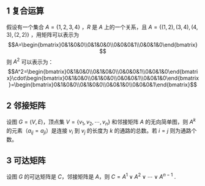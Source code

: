 ## 1 复合运算
假设有一个集合 $A=\{1,2,3,4\}$ ，$R$ 是 $A$ 上的一个关系，且 $A=\{(1,2),(3,4),(4,3),(2,2)\}$ ，用矩阵可以表示为$$A=\begin{bmatrix}0&1&0&0\\0&1&0&0\\0&0&0&1\\0&0&1&0\end{bmatrix}$$  则 $A^2$ 可以表示为：$$A^2=\begin{bmatrix}0&1&0&0\\0&1&0&0\\0&0&0&1\\0&0&1&0\end{bmatrix}\cdot\begin{bmatrix}0&1&0&0\\0&1&0&0\\0&0&0&1\\0&0&1&0\end{bmatrix}=\begin{bmatrix}0&1&0&0\\0&1&0&0\\0&0&1&0\\0&0&0&1\end{bmatrix}$$
## 2 邻接矩阵
设图 $G=(V,E)$，顶点集 $V=\{v_1,v_2,\cdots,v_n\}$ 和邻接矩阵 $A$ 的无向简单图，则 $A^k$ 的元素（$a_{ij}=a_{ji}$）是连接 $v_i$ 到 $v_j$ 的长度为 $k$ 的通路的总数。若 $i=j$ 则为通路个数。

## 3 可达矩阵
设图 $G$ 的可达矩阵是 $C$，邻接矩阵是 $A$，则 $C=A^1\vee A^2\vee \cdots\vee A^{n-1}$ . 